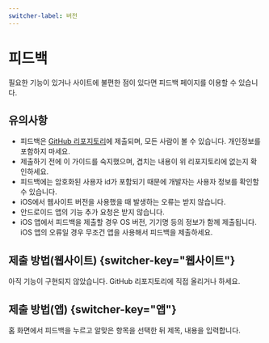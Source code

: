 ```yaml
---
switcher-label: 버전
---
```

# 피드백

필요한 기능이 있거나 사이트에 불편한 점이 있다면 피드백 페이지를 이용할 수 있습니다.

## 유의사항
+ 피드백은 [GitHub 리포지토리](https://github.com/chanhyokpark/dshs-app/issues)에 제출되며, 모든 사람이 볼 수 있습니다. 개인정보를 포함하지 마세요.
+ 제출하기 전에 이 가이드를 숙지했으며, 겹치는 내용이 위 리포지토리에 없는지 확인하세요.
+ 피드백에는 암호화된 사용자 id가 포함되기 때문에 개발자는 사용자 정보를 확인할 수 있습니다.
+ iOS에서 웹사이트 버전을 사용했을 때 발생하는 오류는 받지 않습니다.
+ 안드로이드 앱의 기능 추가 요청은 받지 않습니다.
+ iOS 앱에서 피드백을 제출할 경우 OS 버전, 기기명 등의 정보가 함께 제출됩니다. iOS 앱의 오류일 경우 무조건 앱을 사용해서 피드백을 제출하세요.

## 제출 방법(웹사이트) {switcher-key="웹사이트"}
아직 기능이 구현되지 않았습니다. GitHub 리포지토리에 직접 올리거나 [](contact.md)하세요.

## 제출 방법(앱) {switcher-key="앱"}
홈 화면에서 피드백을 누르고 알맞은 항목을 선택한 뒤 제목, 내용을 입력합니다.

